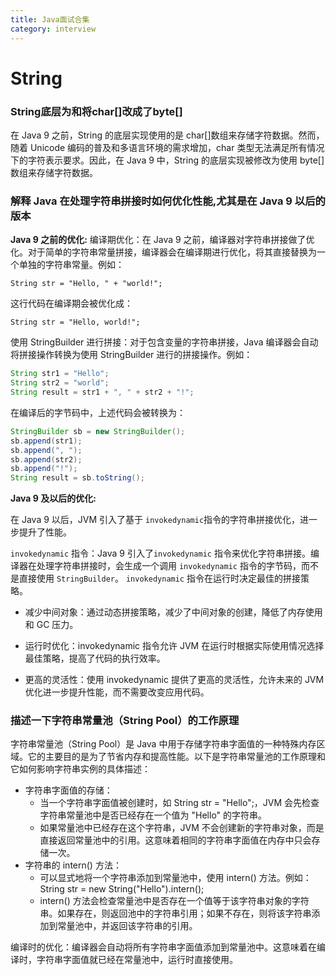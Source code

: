 ```yaml
---
title: Java面试合集
category: interview
---
```


# String

### String底层为和将char[]改成了byte[]

在 Java 9 之前，String 的底层实现使用的是 char[]数组来存储字符数据。然而，随着 Unicode 编码的普及和多语言环境的需求增加，char 类型无法满足所有情况下的字符表示要求。因此，在 Java 9 中，String 的底层实现被修改为使用 byte[]数组来存储字符数据。

### 解释 Java 在处理字符串拼接时如何优化性能,尤其是在 Java 9 以后的版本

**Java 9 之前的优化:**
编译期优化：在 Java 9 之前，编译器对字符串拼接做了优化。对于简单的字符串常量拼接，编译器会在编译期进行优化，将其直接替换为一个单独的字符串常量。例如：

`String str = "Hello, " + "world!";`

这行代码在编译期会被优化成：

`String str = "Hello, world!";`

使用 StringBuilder 进行拼接：对于包含变量的字符串拼接，Java 编译器会自动将拼接操作转换为使用 StringBuilder 进行的拼接操作。例如：

````java
String str1 = "Hello";
String str2 = "world";
String result = str1 + ", " + str2 + "!";
````

在编译后的字节码中，上述代码会被转换为：

```java
StringBuilder sb = new StringBuilder();
sb.append(str1);
sb.append(", ");
sb.append(str2);
sb.append("!");
String result = sb.toString();
```

**Java 9 及以后的优化:**

在 Java 9 以后，JVM 引入了基于 `invokedynamic`指令的字符串拼接优化，进一步提升了性能。

`invokedynamic` 指令：Java 9 引入了`invokedynamic` 指令来优化字符串拼接。编译器在处理字符串拼接时，会生成一个调用 `invokedynamic` 指令的字节码，而不是直接使用 `StringBuilder`。 `invokedynamic` 指令在运行时决定最佳的拼接策略。

* 减少中间对象：通过动态拼接策略，减少了中间对象的创建，降低了内存使用和 GC 压力。

* 运行时优化：invokedynamic 指令允许 JVM 在运行时根据实际使用情况选择最佳策略，提高了代码的执行效率。
* 更高的灵活性：使用 invokedynamic 提供了更高的灵活性，允许未来的 JVM 优化进一步提升性能，而不需要改变应用代码。

### 描述一下字符串常量池（String Pool）的工作原理

字符串常量池（String Pool）是 Java 中用于存储字符串字面值的一种特殊内存区域。它的主要目的是为了节省内存和提高性能。以下是字符串常量池的工作原理和它如何影响字符串实例的具体描述：

* 字符串字面值的存储：
  * 当一个字符串字面值被创建时，如 String str = "Hello";，JVM 会先检查字符串常量池中是否已经存在一个值为 "Hello" 的字符串。
  * 如果常量池中已经存在这个字符串，JVM 不会创建新的字符串对象，而是直接返回常量池中的引用。这意味着相同的字符串字面值在内存中只会存储一次。
* 字符串的 intern() 方法：
  * 可以显式地将一个字符串添加到常量池中，使用 intern() 方法。例如：String str = new String("Hello").intern();
  * intern() 方法会检查常量池中是否存在一个值等于该字符串对象的字符串。如果存在，则返回池中的字符串引用；如果不存在，则将该字符串添加到常量池中，并返回该字符串的引用。

编译时的优化：编译器会自动将所有字符串字面值添加到常量池中。这意味着在编译时，字符串字面值就已经在常量池中，运行时直接使用。